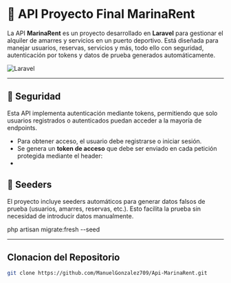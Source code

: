 # 🚀 API Proyecto Final MarinaRent

La API **MarinaRent** es un proyecto desarrollado en **Laravel** para gestionar el alquiler de amarres y servicios en un puerto deportivo. Está diseñada para manejar usuarios, reservas, servicios y más, todo ello con seguridad, autenticación por tokens y datos de prueba generados automáticamente.

![Laravel](https://img.shields.io/badge/Laravel-v8.x-brightgreen)

---

## 🔐 Seguridad

Esta API implementa autenticación mediante tokens, permitiendo que solo usuarios registrados o autenticados puedan acceder a la mayoría de endpoints.

- Para obtener acceso, el usuario debe registrarse o iniciar sesión.
- Se genera un **token de acceso** que debe ser enviado en cada petición protegida mediante el header:
- 
## 🧪 Seeders
El proyecto incluye seeders automáticos para generar datos falsos de prueba (usuarios, amarres, reservas, etc.). Esto facilita la prueba sin necesidad de introducir datos manualmente.

php artisan migrate:fresh --seed

---
## Clonacion del Repositorio

``` bash
git clone https://github.com/ManuelGonzalez709/Api-MarinaRent.git


